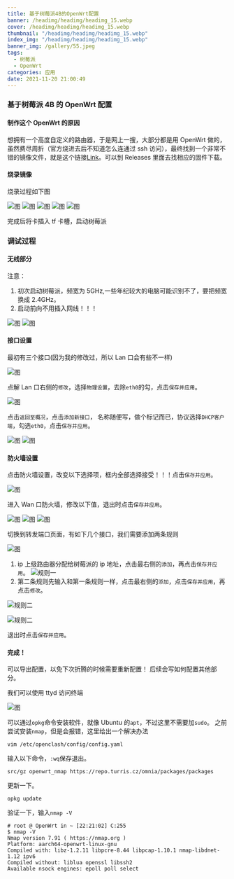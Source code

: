```yaml
---
title: 基于树莓派4B的OpenWrt配置
banner: /headimg/headimg/headimg_15.webp
cover: /headimg/headimg/headimg_15.webp
thumbnail: "/headimg/headimg/headimg_15.webp"
index_img: "/headimg/headimg/headimg_15.webp"
banner_img: /gallery/55.jpeg
tags:
  - 树莓派
  - OpenWrt
categories: 应用
date: 2021-11-20 21:00:49
---
```



### 基于树莓派 4B 的 OpenWrt 配置

#### 制作这个 OpenWrt 的原因

想拥有一个高度自定义的路由器，于是网上一搜，大部分都是用 OpenWrt 做的，虽然费尽周折（官方烧进去后不知道怎么连通过 ssh 访问），最终找到一个非常不错的镜像文件，就是这个链接[Link](https://github.com/SuLingGG/OpenWrt-Rpi)。可以到 Releases 里面去找相应的固件下载。

#### 烧录镜像

烧录过程如下图

![图](1.png)
![图](2.png)
![图](3.png)
![图](4.png)
![图](5.png)

完成后将卡插入 tf 卡槽，启动树莓派

### 调试过程

#### 无线部分

注意：

1. 初次启动树莓派，频宽为 5GHz,一些年纪较大的电脑可能识别不了，要把频宽换成 2.4GHz。
2. 启动前向不用插入网线！！！

![图](6.png)
![图](7.png)

#### 接口设置

最初有三个接口(因为我的修改过，所以 Lan 口会有些不一样)

![图](8.png)

点解 Lan 口右侧的`修改`，选择`物理设置`，去除`eth0`的勾，点击`保存并应用`。

![图](9.png)

点击`返回至概况`，点击`添加新接口`， 名称随便写，做个标记而已，协议选择`DHCP客户端`，勾选`eth0`，点击`保存并应用`。

![图](10.png)
![图](11.png)

#### 防火墙设置

点击防火墙设置，改变以下选择项，框内全部选择接受！！！点击`保存并应用`。

![图](12.png)

进入 Wan 口防火墙，修改以下值，退出时点击`保存并应用`。

![图](13.png)
![图](14.png)
![图](15.png)

切换到转发端口页面，有如下几个接口，我们需要添加两条规则

![图](16.png)

1.  ip 上级路由器分配给树莓派的 ip 地址，点击最右侧的`添加`，再点击`保存并应用`。
    ![规则一](17.png)
2.  第二条规则先输入和第一条规则一样，点击最右侧的`添加`，点击`保存并应用`，再点击`修改`。

![规则二](18.png)

![规则二](19.png)

退出时点击`保存并应用`。

#### 完成！

可以导出配置，以免下次折腾的时候需要重新配置！
后续会写如何配置其他部分。

我们可以使用 ttyd 访问终端

![图](20.png)

可以通过`opkg`命令安装软件，就像 Ubuntu 的`apt`，不过这里不需要加`sudo`。
之前尝试安装`nmap`，但是会报错，这里给出一个解决办法

```shell
vim /etc/openclash/config/config.yaml
```

输入以下命令，`:wq`保存退出。

```shell
src/gz openwrt_nmap https://repo.turris.cz/omnia/packages/packages
```

更新一下。

```shell
opkg update
```

验证一下，输入`nmap -V`

```shell
# root @ OpenWrt in ~ [22:21:02] C:255
$ nmap -V
Nmap version 7.91 ( https://nmap.org )
Platform: aarch64-openwrt-linux-gnu
Compiled with: libz-1.2.11 libpcre-8.44 libpcap-1.10.1 nmap-libdnet-1.12 ipv6
Compiled without: liblua openssl libssh2
Available nsock engines: epoll poll select
```




